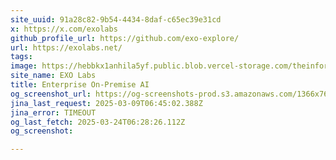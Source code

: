 ```yaml
---
site_uuid: 91a28c82-9b54-4434-8daf-c65ec39e31cd
x: https://x.com/exolabs
github_profile_url: https://github.com/exo-explore/
url: https://exolabs.net/
tags: 
image: https://hebbkx1anhila5yf.public.blob.vercel-storage.com/theinformation_logo-UpZgzlApi9eYGQgmLw1aPjRywGXjkz.jpeg
site_name: EXO Labs
title: Enterprise On-Premise AI
og_screenshot_url: https://og-screenshots-prod.s3.amazonaws.com/1366x768/80/false/f134fe6e6e3499157922d843be80cfe6b279a904ff225d8fd86c03891bf6c68a.jpeg
jina_last_request: 2025-03-09T06:45:02.388Z
jina_error: TIMEOUT
og_last_fetch: 2025-03-24T06:28:26.112Z
og_screenshot: 

---
```


